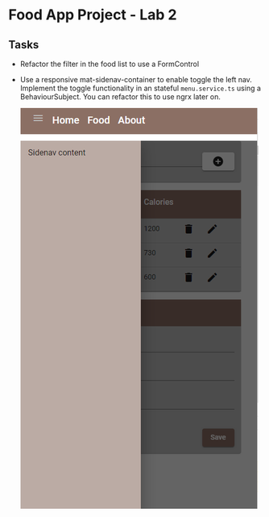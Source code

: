 # Food App Project - Lab 2

## Tasks

- Refactor the filter in the food list to use a FormControl

- Use a responsive mat-sidenav-container to enable toggle the left nav. Implement the toggle functionality in an stateful `menu.service.ts` using a BehaviourSubject. You can refactor this to use ngrx later on.

  ![buttons](_images/responsive-sidenav.png)
